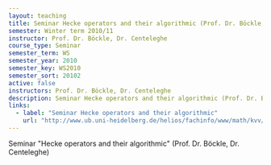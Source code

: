 ```yaml
---
layout: teaching
title: Seminar Hecke operators and their algorithmic (Prof. Dr. Böckle, Dr. Centeleghe)
semester: Winter term 2010/11
instructor: Prof. Dr. Böckle, Dr. Centeleghe
course_type: Seminar
semester_term: WS
semester_year: 2010
semester_key: WS2010
semester_sort: 20102
active: false
instructors: Prof. Dr. Böckle, Dr. Centeleghe
description: Seminar Hecke operators and their algorithmic (Prof. Dr. Böckle, Dr. Centeleghe)
links:
  - label: "Seminar Hecke operators and their algorithmic"
    url: "http://www.ub.uni-heidelberg.de/helios/fachinfo/www/math/kvv/ws2010/s-6.htm"
---
```


Seminar "Hecke operators and their algorithmic" (Prof. Dr. Böckle, Dr. Centeleghe)

